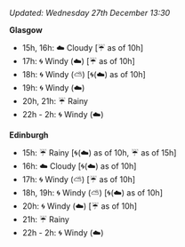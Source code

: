 *Updated: Wednesday 27th December 13:30*

**Glasgow**

* 15h, 16h: :cloud: Cloudy [:umbrella: as of 10h]
* 17h: :cyclone: Windy (:cloud:) [:umbrella: as of 10h]
* 18h: :cyclone: Windy (:partly_sunny:) [:cyclone:(:cloud:) as of 10h]
* 19h: :cyclone: Windy (:cloud:)
* 20h, 21h: :umbrella: Rainy
* 22h - 2h: :cyclone: Windy (:cloud:)

**Edinburgh**

* 15h: :umbrella: Rainy [:cyclone:(:cloud:) as of 10h, :umbrella: as of 15h]
* 16h: :cloud: Cloudy [:cyclone:(:cloud:) as of 10h]
* 17h: :cyclone: Windy (:partly_sunny:) [:umbrella: as of 10h]
* 18h, 19h: :cyclone: Windy (:partly_sunny:) [:cyclone:(:cloud:) as of 10h]
* 20h: :cyclone: Windy (:cloud:) [:umbrella: as of 10h]
* 21h: :umbrella: Rainy
* 22h - 2h: :cyclone: Windy (:cloud:)
